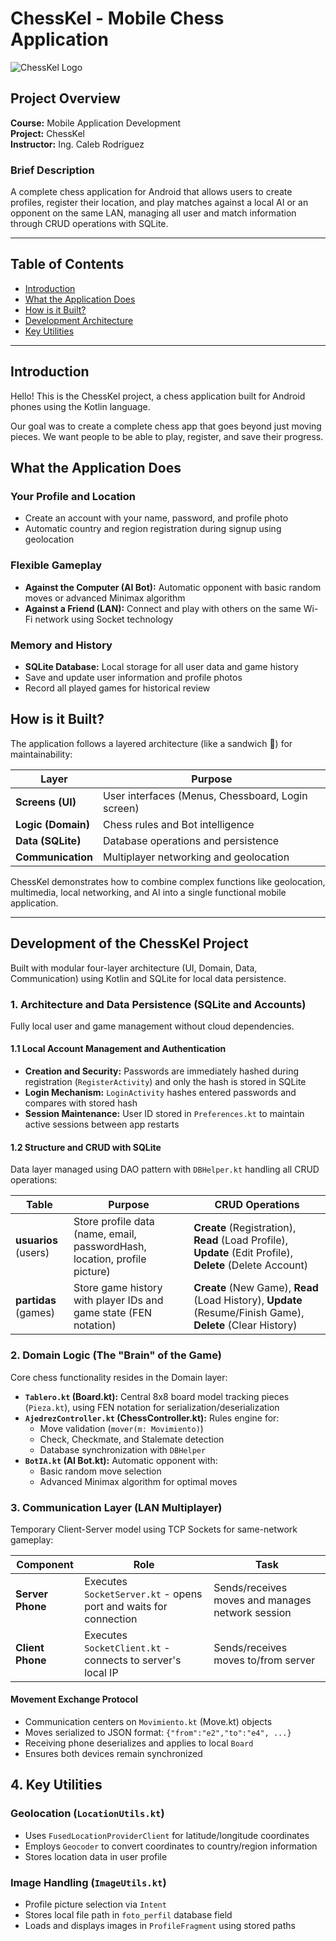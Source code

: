 # ChessKel - Mobile Chess Application

![ChessKel Logo](media/image1.jpeg)

## Project Overview

**Course:** Mobile Application Development  
**Project:** ChessKel  
**Instructor:** Ing. Caleb Rodríguez

### Brief Description
A complete chess application for Android that allows users to create profiles, register their location, and play matches against a local AI or an opponent on the same LAN, managing all user and match information through CRUD operations with SQLite.

---

## Table of Contents
- [Introduction](#introduction)
- [What the Application Does](#what-the-application-does)
- [How is it Built?](#how-is-it-built)
- [Development Architecture](#development-of-the-chesskel-project)
- [Key Utilities](#key-utilities)

---

## Introduction

Hello! This is the ChessKel project, a chess application built for Android phones using the Kotlin language.

Our goal was to create a complete chess app that goes beyond just moving pieces. We want people to be able to play, register, and save their progress.

## What the Application Does

### Your Profile and Location
- Create an account with your name, password, and profile photo
- Automatic country and region registration during signup using geolocation

### Flexible Gameplay
- **Against the Computer (AI Bot):** Automatic opponent with basic random moves or advanced Minimax algorithm
- **Against a Friend (LAN):** Connect and play with others on the same Wi-Fi network using Socket technology

### Memory and History
- **SQLite Database:** Local storage for all user data and game history
- Save and update user information and profile photos
- Record all played games for historical review

## How is it Built?

The application follows a layered architecture (like a sandwich 🥪) for maintainability:

| Layer | Purpose |
|-------|---------|
| **Screens (UI)** | User interfaces (Menus, Chessboard, Login screen) |
| **Logic (Domain)** | Chess rules and Bot intelligence |
| **Data (SQLite)** | Database operations and persistence |
| **Communication** | Multiplayer networking and geolocation |

ChessKel demonstrates how to combine complex functions like geolocation, multimedia, local networking, and AI into a single functional mobile application.

---

## Development of the ChessKel Project

Built with modular four-layer architecture (UI, Domain, Data, Communication) using Kotlin and SQLite for local data persistence.

### 1. Architecture and Data Persistence (SQLite and Accounts)

Fully local user and game management without cloud dependencies.

#### 1.1 Local Account Management and Authentication

- **Creation and Security:** Passwords are immediately hashed during registration (`RegisterActivity`) and only the hash is stored in SQLite
- **Login Mechanism:** `LoginActivity` hashes entered passwords and compares with stored hash
- **Session Maintenance:** User ID stored in `Preferences.kt` to maintain active sessions between app restarts

#### 1.2 Structure and CRUD with SQLite

Data layer managed using DAO pattern with `DBHelper.kt` handling all CRUD operations:

| Table | Purpose | CRUD Operations |
|-------|---------|-----------------|
| **usuarios** (users) | Store profile data (name, email, passwordHash, location, profile picture) | **Create** (Registration), **Read** (Load Profile), **Update** (Edit Profile), **Delete** (Delete Account) |
| **partidas** (games) | Store game history with player IDs and game state (FEN notation) | **Create** (New Game), **Read** (Load History), **Update** (Resume/Finish Game), **Delete** (Clear History) |

### 2. Domain Logic (The "Brain" of the Game)

Core chess functionality resides in the Domain layer:

- **`Tablero.kt` (Board.kt):** Central 8x8 board model tracking pieces (`Pieza.kt`), using FEN notation for serialization/deserialization
- **`AjedrezController.kt` (ChessController.kt):** Rules engine for:
    - Move validation (`mover(m: Movimiento)`)
    - Check, Checkmate, and Stalemate detection
    - Database synchronization with `DBHelper`
- **`BotIA.kt` (AI Bot.kt):** Automatic opponent with:
    - Basic random move selection
    - Advanced Minimax algorithm for optimal moves

### 3. Communication Layer (LAN Multiplayer)

Temporary Client-Server model using TCP Sockets for same-network gameplay:

| Component | Role | Task |
|-----------|------|------|
| **Server Phone** | Executes `SocketServer.kt` - opens port and waits for connection | Sends/receives moves and manages network session |
| **Client Phone** | Executes `SocketClient.kt` - connects to server's local IP | Sends/receives moves to/from server |

#### Movement Exchange Protocol
- Communication centers on `Movimiento.kt` (Move.kt) objects
- Moves serialized to JSON format: `{"from":"e2","to":"e4", ...}`
- Receiving phone deserializes and applies to local `Board`
- Ensures both devices remain synchronized

## 4. Key Utilities

### Geolocation (`LocationUtils.kt`)
- Uses `FusedLocationProviderClient` for latitude/longitude coordinates
- Employs `Geocoder` to convert coordinates to country/region information
- Stores location data in user profile

### Image Handling (`ImageUtils.kt`)
- Profile picture selection via `Intent`
- Stores local file path in `foto_perfil` database field
- Loads and displays images in `ProfileFragment` using stored paths